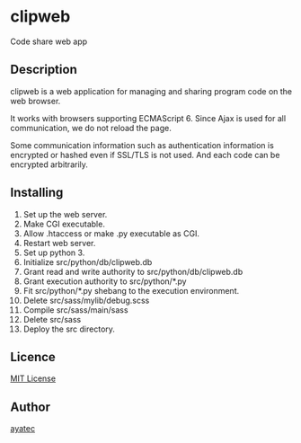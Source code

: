 
# clipweb
Code share web app

## Description
clipweb is a web application for managing and sharing program code on the web browser.

It works with browsers supporting ECMAScript 6.
Since Ajax is used for all communication, we do not reload the page.

Some communication information such as authentication information is encrypted or hashed even if SSL/TLS is not used.
And each code can be encrypted arbitrarily.

## Installing

1. Set up the web server.
2. Make CGI executable.
3. Allow .htaccess or make .py executable as CGI.
4. Restart web server.
5. Set up python 3.
6. Initialize src/python/db/clipweb.db
7. Grant read and write authority to src/python/db/clipweb.db
8. Grant execution authority to src/python/*.py
9. Fit src/python/*.py shebang to the execution environment.
10. Delete src/sass/mylib/debug.scss
11. Compile src/sass/main/sass
12. Delete src/sass
13. Deploy the src directory.

## Licence

[MIT License](/LICENSE)

## Author

[ayatec](https://github.com/ayatec)
